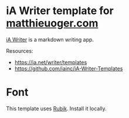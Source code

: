 # iA Writer template for [matthieuoger.com](https://matthieuoger.com/)

[iA Writer](https://ia.net/writer) is a markdown writing app.

Resources:

- https://ia.net/writer/templates
- https://github.com/iainc/iA-Writer-Templates

# Font

This template uses [Rubik](https://fonts.google.com/specimen/Rubik/). Install it locally.
